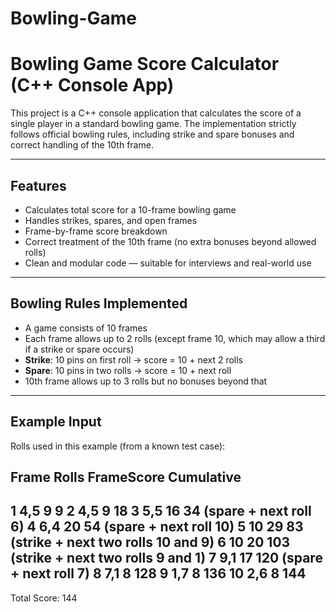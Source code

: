 # Bowling-Game
#  Bowling Game Score Calculator (C++ Console App)

This project is a C++ console application that calculates the score of a single player in a standard bowling game. The implementation strictly follows official bowling rules, including strike and spare bonuses and correct handling of the 10th frame.

---

##  Features

- Calculates total score for a 10-frame bowling game
- Handles strikes, spares, and open frames
- Frame-by-frame score breakdown
- Correct treatment of the 10th frame (no extra bonuses beyond allowed rolls)
- Clean and modular code — suitable for interviews and real-world use

---

##  Bowling Rules Implemented

- A game consists of 10 frames
- Each frame allows up to 2 rolls (except frame 10, which may allow a third if a strike or spare occurs)
- **Strike**: 10 pins on first roll → score = 10 + next 2 rolls
- **Spare**: 10 pins in two rolls → score = 10 + next roll
- 10th frame allows up to 3 rolls but no bonuses beyond that

---

##  Example Input

Rolls used in this example (from a known test case):

Frame  Rolls      FrameScore  Cumulative
----------------------------------------
1      4,5        9           9
2      4,5        9           18
3      5,5        16          34   (spare + next roll 6)
4      6,4        20          54   (spare + next roll 10)
5      10         29          83   (strike + next two rolls 10 and 9)
6      10         20          103  (strike + next two rolls 9 and 1)
7      9,1        17          120  (spare + next roll 7)
8      7,1        8           128
9      1,7        8           136
10     2,6        8           144
----------------------------------------
Total Score: 144
